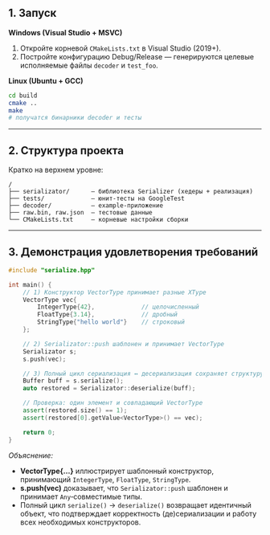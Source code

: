 ## 1. Запуск

**Windows (Visual Studio + MSVC)**  
1. Откройте корневой `CMakeLists.txt` в Visual Studio (2019+).  
2. Постройте конфигурацию Debug/Release — генерируются целевые исполняемые файлы `decoder` и `test_foo`.  

**Linux (Ubuntu + GCC)**  
```bash
cd build
cmake ..
make
# получатся бинарники decoder и тесты
```

---

## 2. Структура проекта
Кратко на верхнем уровне:
```
/
├── serializator/      — библиотека Serializer (хедеры + реализация)
├── tests/             — юнит‑тесты на GoogleTest
├── decoder/           — example-приложение
├── raw.bin, raw.json  — тестовые данные
└── CMakeLists.txt     — корневые настройки сборки
```

---

## 3. Демонстрация удовлетворения требований

```cpp
#include "serialize.hpp"

int main() {
    // 1) Конструктор VectorType принимает разные XType
    VectorType vec{
        IntegerType{42},             // целочисленный
        FloatType{3.14},             // дробный
        StringType{"hello world"}    // строковый
    };

    // 2) Serializator::push шаблонен и принимает VectorType
    Serializator s;
    s.push(vec);

    // 3) Полный цикл сериализация ↔ десериализация сохраняет структуру
    Buffer buff = s.serialize();
    auto restored = Serializator::deserialize(buff);

    // Проверка: один элемент и совпадающий VectorType
    assert(restored.size() == 1);
    assert(restored[0].getValue<VectorType>() == vec);

    return 0;
}
```

*Объяснение:*  
- **VectorType{…}** иллюстрирует шаблонный конструктор, принимающий `IntegerType`, `FloatType`, `StringType`.  
- **s.push(vec)** доказывает, что `Serializator::push` шаблонен и принимает `Any`‑совместимые типы.  
- Полный цикл `serialize()` → `deserialize()` возвращает идентичный объект, что подтверждает корректность (де)сериализации и работу всех необходимых конструкторов.